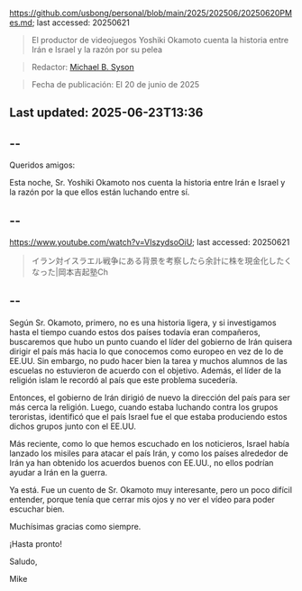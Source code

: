 https://github.com/usbong/personal/blob/main/2025/202506/20250620PMes.md; last accessed: 20250621

> El productor de videojuegos Yoshiki Okamoto cuenta la historia entre Irán e Israel y la razón por su pelea

> Redactor: [Michael B. Syson](https://www.linkedin.com/in/michaelsyson/)

> Fecha de publicación: El 20 de junio de 2025

## Last updated: 2025-06-23T13:36

## --

Queridos amigos:

Esta noche, Sr. Yoshiki Okamoto nos cuenta la historia entre Irán e Israel y la razón por la que ellos están luchando entre sí.

## --

https://www.youtube.com/watch?v=VIszydsoOiU; last accessed: 20250621

> イラン対イスラエル戦争にある背景を考察したら余計に株を現金化したくなった|岡本吉起塾Ch 

## --

Según Sr. Okamoto, primero, no es una historia ligera, y si investigamos hasta el tiempo cuando estos dos países todavía eran compañeros, buscaremos que hubo un punto cuando el líder del gobierno de Irán quisera dirigir el país más hacia lo que conocemos como europeo en vez de lo de EE.UU. Sin embargo, no pudo hacer bien la tarea y muchos alumnos de las escuelas no estuvieron de acuerdo con el objetivo. Además, el líder de la religión islam le recordó al país que este problema sucedería.

Entonces, el gobierno de Irán dirigió de nuevo la dirección del país para ser más cerca la religión. Luego, cuando estaba luchando contra los grupos teroristas, identificó que el país Israel fue el que estaba produciendo estos dichos grupos junto con el EE.UU.

Más reciente, como lo que hemos escuchado en los noticieros, Israel había lanzado los misiles para atacar el país Irán, y como los países alrededor de Irán ya han obtenido los acuerdos buenos con EE.UU., no ellos podrían ayudar a Irán en la guerra.

Ya está. Fue un cuento de Sr. Okamoto muy interesante, pero un poco difícil entender, porque tenía que cerrar mis ojos y no ver el vídeo para poder escuchar bien.

Muchísimas gracias como siempre.

¡Hasta pronto!

Saludo,

Mike
